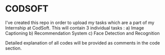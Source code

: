 # CODSOFT
I've created this repo in order to upload my tasks which are a part of my Internship at CodSoft. 
This will contain 3 individual tasks : 
   a) Image Captioning
   b) Recommendation System
   c) Face Detection and Recognition

Detailed explanation of all codes will be provided as comments in the code section.



